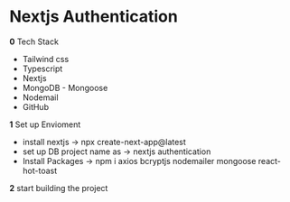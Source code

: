 # Nextjs Authentication

**0** Tech Stack
- Tailwind css
- Typescript
- Nextjs
- MongoDB - Mongoose
- Nodemail
- GitHub

**1** Set up Envioment
- install nextjs -> npx create-next-app@latest
- set up DB project name as -> nextjs authentication
- Install Packages -> npm i axios bcryptjs nodemailer mongoose react-hot-toast

**2** start building the project